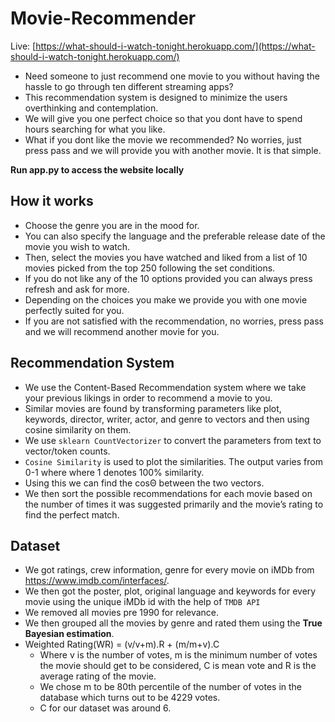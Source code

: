 # Movie-Recommender

Live: [https://what-should-i-watch-tonight.herokuapp.com/](https://what-should-i-watch-tonight.herokuapp.com/)

- Need someone to just recommend one movie to you without having the hassle to go through ten different streaming apps?
- This recommendation system is designed to minimize the users overthinking and contemplation.
- We will give you one perfect choice so that you dont have to spend hours searching for what you like.
- What if you dont like the movie we recommended? No worries, just press pass and we will provide you with another movie. It is that simple.

**Run app.py to access the website locally**

## How it works

- Choose the genre you are in the mood for.
- You can also specify the language and the preferable release date of the movie you wish to watch.
- Then, select the movies you have watched and liked from a list of 10 movies picked from the top 250 following the set conditions.
- If you do not like any of the 10 options provided you can always press refresh and ask for more.
- Depending on the choices you make we provide you with one movie perfectly suited for you.
- If you are not satisfied with the recommendation, no worries, press pass and we will recommend another movie for you.

## Recommendation System

- We use the Content-Based Recommendation system where we take your previous likings in order to recommend a movie to you.
- Similar movies are found by transforming parameters like plot, keywords, director, writer, actor, and genre to vectors and then using cosine similarity on them.
- We use `sklearn CountVectorizer` to convert the parameters from text to vector/token counts.
- `Cosine Similarity` is used to plot the similarities. The output varies from 0-1 where where 1 denotes 100% similarity.
- Using this we can find the cosΘ between the two vectors.
- We then sort the possible recommendations for each movie based on the number of times it was suggested primarily and the movie’s rating to find the perfect match.

## Dataset

- We got ratings, crew information, genre for every movie on iMDb from https://www.imdb.com/interfaces/.
- We then got the poster, plot, original language and keywords for every movie using the unique iMDb id with the help of `TMDB API`
- We removed all movies pre 1990 for relevance.
- We then grouped all the movies by genre and rated them using the **True Bayesian estimation**.
- Weighted Rating(WR) = (v/v+m).R + (m/m+v).C
  - Where v is the number of votes, m is the minimum number of votes the movie should get to be considered, C is mean vote and R is the average rating of the movie.
  - We chose m to be 80th percentile of the number of votes in the database which turns out to be 4229 votes.
  - C for our dataset was around 6.
